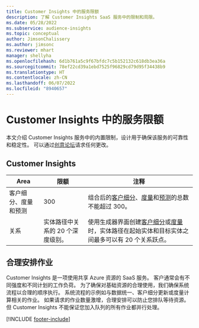 ```yaml
---
title: Customer Insights 中的服务限额
description: 了解 Customer Insights SaaS 服务中的限制和局限。
ms.date: 05/28/2022
ms.subservice: audience-insights
ms.topic: conceptual
author: JimsonChalissery
ms.author: jimsonc
ms.reviewer: mhart
manager: shellyha
ms.openlocfilehash: 6d1b761a5c9f67bfdc7c5b152132c618db3ea36a
ms.sourcegitcommit: 78ef22cd39a1ebd7525f96829cd79d95f34438b9
ms.translationtype: HT
ms.contentlocale: zh-CN
ms.lasthandoff: 06/07/2022
ms.locfileid: "8940657"
---
```

# <a name="service-limits-in-customer-insights"></a>Customer Insights 中的服务限额

本文介绍 Customer Insights 服务中的内置限制，设计用于确保该服务的可靠性和稳定性。 可以通过[创意论坛](https://go.microsoft.com/fwlink/?linkid=2074172)请求任何更改。

## <a name="customer-insights"></a>Customer Insights

| Area  | 限额  | 注释 |
|-------------|---------------------------------------------------------------------|---------------------------------------------------------------------|
| 客户细分、度量和预测 | 300  | 组合后的[客户细分](segments.md)、[度量](measures.md)和[预测](predictions.md)的总数不能超过 300。  |
| 关系 | 实体路径中关系的 20 个深度级别。 | 使用生成器界面创建[客户细分](segments.md)或[度量](measures.md)时，实体路径在起始实体和目标实体之间最多可以有 20 个关系跃点。  |

## <a name="fair-scheduling-of-jobs"></a>合理安排作业

Customer Insights 是一项使用共享 Azure 资源的 SaaS 服务。 客户通常会有不同强度和不同计划的工作负荷。 为了确保对基础资源的合理使用，我们确保系统流程以合理的顺序执行。 系统流程的示例如与数据统一、客户细分更新或度量计算相关的作业。 如果请求的作业数量激增，合理安排可以防止您排队等待资源。 但 Customer Insights 不能保证您加入队列的所有作业都并行处理。

[!INCLUDE [footer-include](includes/footer-banner.md)]
